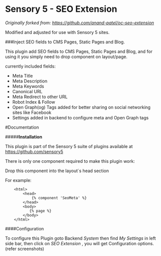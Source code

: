 Sensory 5 - SEO Extension
=============

_Originally forked from: https://github.com/anand-patel/oc-seo-extension_

Modified and adjusted for use with Sensory 5 sites.

###Inject SEO fields to CMS Pages, Static Pages and Blog.

This plugin add SEO fields to CMS Pages, Static Pages and Blog, and for using it you simply need to drop component on layout/page.

currently included fields:
* Meta Title
* Meta Description
* Meta Keywords
* Canonical URL
* Meta Redirect to other URL
* Robot Index & Follow
* Open Graph(og) Tags added for better sharing on social networking sites like Facebook
* Settings added in backend to configure meta and Open Graph tags

#Documentation

#####**Installation**

This plugin is part of the Sensory 5 suite of plugins available at https://github.com/sensory5

There is only one component required to make this plugin work:

Drop this component into the layout`s head section

For example:

``````````````````
    <html>
        <head>
            {% component 'SeoMeta' %}
        </head>
        <body>
           {% page %}
        </body>
    </html>
``````````````````

####Configuration

To configure this Plugin goto Backend *System* then find *My Settings* in left side bar, then click on *SEO Extension* , you will get Configuration options.(refer screenshots)

